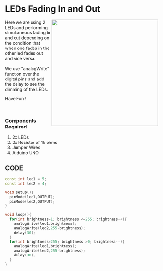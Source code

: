 <h1>LEDs Fading In and Out</h1>

<div>
    <img width=350 align=right src="https://github.com/Curovearth/Dive-into-Electronics/blob/main/Basics%202/02-LEDs%20Fade%20In%20and%20Fade%20Out/led%20fade%20in%20and%20out.png">
    <p>Here we are using 2 LEDs and performing simultaneous fading in and out depending on the condition that when one fades in the other led fades out and vice versa.<br><br>
        We use "analogWrite" function over the digital pins and add the delay to see the dimming of the LEDs.
      
  Have Fun !</p><br>
    
  <h3>Components Required</h3>
  <ol>
    <li>2x LEDs</li>
    <li>2x Resistor of 1k ohms</li>
    <li>Jumper Wires</li>
    <li>Arduino UNO</li>
  </ol>
    
</div>


  
## CODE
```C++
const int led1 = 5;
const int led2 = 4;

void setup(){
  pinMode(led1,OUTPUT);
  pinMode(led2,OUTPUT);
}

void loop(){
  for(int brightness=1; brightness <=255; brightness++){
  	analogWrite(led1,brightness);
    analogWrite(led2,255-brightness);
    delay(30);
  }
  for(int brightness=255; brightness >0; brightness--){
  	analogWrite(led1,brightness);
    analogWrite(led2,255-brightness);
    delay(30);
  }
}




```
